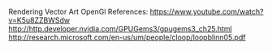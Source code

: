Rendering Vector Art OpenGl
References:
https://www.youtube.com/watch?v=K5u8ZZBWSdw
http://http.developer.nvidia.com/GPUGems3/gpugems3_ch25.html
http://research.microsoft.com/en-us/um/people/cloop/loopblinn05.pdf
